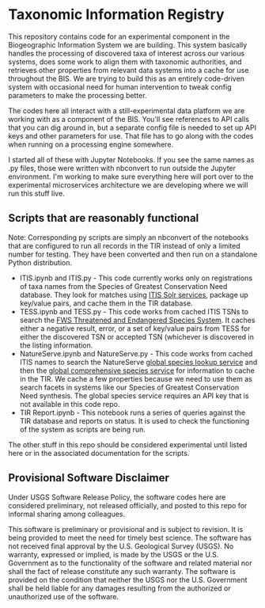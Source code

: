 # Taxonomic Information Registry

This repository contains code for an experimental component in the Biogeographic Information System we are building. This system basically handles the processing of discovered taxa of interest across our various systems, does some work to align them with taxonomic authorities, and retrieves other properties from relevant data systems into a cache for use throughout the BIS. We are trying to build this as an entirely code-driven system with occasional need for human intervention to tweak config parameters to make the processing better.

The codes here all interact with a still-experimental data platform we are working with as a component of the BIS. You'll see references to API calls that you can dig around in, but a separate config file is needed to set up API keys and other parameters for use. That file has to go along with the codes when running on a processing engine somewhere.

I started all of these with Jupyter Notebooks. If you see the same names as .py files, those were written with nbconvert to run outside the Jupyter environment. I'm working to make sure everything here will port over to the experimental microservices architecture we are developing where we will run this stuff live.

## Scripts that are reasonably functional

Note: Corresponding py scripts are simply an nbconvert of the notebooks that are configured to run all records in the TIR instead of only a limited number for testing. They have been converted and then run on a standalone Python distribution.

* ITIS.ipynb and ITIS.py - This code currently works only on registrations of taxa names from the Species of Greatest Conservation Need database. They look for matches using [ITIS Solr services](https://www.itis.gov/solr_documentation.html), package up key/value pairs, and cache them in the TIR database.
* TESS.ipynb and TESS.py - This code works from cached ITIS TSNs to search the [FWS Threatened and Endangered Species System](https://ecos.fws.gov/ecp/species-query). It caches either a negative result, error, or a set of key/value pairs from TESS for either the discovered TSN or accepted TSN (whichever is discovered in the listing information.
* NatureServe.ipynb and NatureServe.py - This code works from cached ITIS names to search the NatureServe [global species lookup service](http://services.natureserve.org/BrowseServices/getSpeciesData/getSpeciesListREST.jsp) and then the [global comprehensive species service](http://services.natureserve.org/BrowseServices/getSpeciesData/getSpeciesREST.jsp) for information to cache in the TIR. We cache a few properties because we need to use them as search facets in systems like our Species of Greatest Conservation Need synthesis. The global species service requires an API key that is not available in this code repo.
* TIR Report.ipynb - This notebook runs a series of queries against the TIR database and reports on status. It is used to check the functioning of the system as scripts are being run.

The other stuff in this repo should be considered experimental until listed here or in the associated documentation for the scripts.

## Provisional Software Disclaimer
Under USGS Software Release Policy, the software codes here are considered preliminary, not released officially, and posted to this repo for informal sharing among colleagues.

This software is preliminary or provisional and is subject to revision. It is being provided to meet the need for timely best science. The software has not received final approval by the U.S. Geological Survey (USGS). No warranty, expressed or implied, is made by the USGS or the U.S. Government as to the functionality of the software and related material nor shall the fact of release constitute any such warranty. The software is provided on the condition that neither the USGS nor the U.S. Government shall be held liable for any damages resulting from the authorized or unauthorized use of the software.